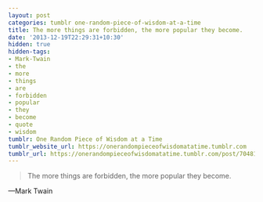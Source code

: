 ```yaml
---
layout: post
categories: tumblr one-random-piece-of-wisdom-at-a-time
title: The more things are forbidden, the more popular they become.
date: '2013-12-19T22:29:31+10:30'
hidden: true
hidden-tags:
- Mark-Twain
- the
- more
- things
- are
- forbidden
- popular
- they
- become
- quote
- wisdom
tumblr: One Random Piece of Wisdom at a Time
tumblr_website_url: https://onerandompieceofwisdomatatime.tumblr.com
tumblr_url: https://onerandompieceofwisdomatatime.tumblr.com/post/70481461184/the-more-things-are-forbidden-the-more-popular
---
```

> The more things are forbidden, the more popular they become.

—Mark Twain
